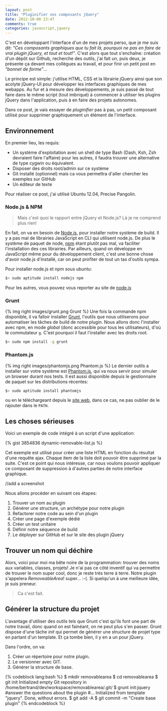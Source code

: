 ```yaml
---
layout: post
title: "Pluginifier vos composants jQuery"
date: 2012-10-08 13:47
comments: true
categories: javascript,jquery 
---
```


C'est en développant l'interface d'un de mes projets perso, que je me suis dit: _"Ces composants graphiques que tu fait là, pourquoi ne pas en faire de vrai plugin jQuery, et tout et tout!"_. C'est alors que tout s'enchaîne: création d'un dépôt sur Github, recherche des outils, j'ai fait un, puis deux, je présente ça devant mes collègues au travail, et pour finir un petit post en _&quot;bonnet de forme&quot;_...

Le principe est simple: j'utilise HTML, CSS et la librairie jQuery ainsi que son acolyte jQuery-UI pour développer les interfaces graphiques de mes webapps. Au fur et à mesure	 des développements, je suis passé de tout faire dans le même script (tout imbriqué) à commencer à utiliser les plugins jQuery dans l'application, puis à en faire des projets autonomes.

Dans ce post, je vais essayer de _pluginifier_ pas à pas, un petit composant utilisé pour supprimer graphiquement un élément de l'interface.

## Environnement

En premier lieu, les requis:

* Un système d'exploitation avec un shell de type Bash (Dash, Ksh, Zsh devraient faire l'affaire) pour les autres, il faudra trouver une alternative de type cygwin ou équivalent.
* Disposer des droits root/admin sur ce système
* Git installé (optionnel) mais ca vous permettra d'aller chercher les exemples sur GitHub
* Un éditeur de texte

Pour réaliser ce post, j'ai utilisé Ubuntu 12.04, Precise Pangolin.

### Node.js & NPM

>Mais c'est quoi le rapport entre jQuery et Node.js? Là je ne comprend plus rien!

En fait, on va en besoin de [Node.js](http://nodejs.org), pour installer notre système de build. Il y a pas mal de librairies JavaScript en CLI qui utilisent node.js. De plus le système de paquet de node, [npm](http://npmjs.org)  étant plutôt pas mal, va faciliter l'installation des ces librairies. Par ailleurs, quand on développe en JavaScript même pour du développement client, c'est une bonne chose d'avoir node.js d'installé, car on peut profiter de tout un tas d'outils sympa.

Pour installer node.js et npm sous ubuntu:

``` bash
$> sudo aptitude install nodejs npm
```

Pour les autres, vous pouvez vous reporter au site de [node.js](http://nodejs.org/download/)

### Grunt

{% img right images/grunt.png Grunt %}
Une fois la commande npm disponible, il va falloir installer [Grunt](http://gruntjs.com), l'outils que nous utiliserons pour automatiser les tâches de build de notre plugin. Nous allons donc l'installer avec npm, en mode _global_ (donc accessible pour tous les utilisateurs), d'où le commutateur <code class='inline'>g</code>. C'est pourquoi il faut l'installer avec les droits root.

``` bash
$> sudo npm install -g grunt
```

### Phantom.js

{% img right images/phantomjs.png Phantom.js %}
Le dernier outils a installer sur votre système est [Phantom.js](http://phantomjs.org), qui va nous servir pour simuler un browser durant nos tests. Il est aussi disponible depuis le gestionnaire de paquet sur les distributions récentes:

``` bash
$> sudo aptitude install phantomjs
```

ou en le téléchargeant depuis le [site web](http://phantomjs.org/download.html), dans ce cas, ne pas oublier de le rajouter dans le <code class='inline'>PATH</code>.

## Les choses sérieuses

Voici un exemple de code intégré à un script d'une application:

{% gist 3854836 dynamic-removable-list.js %}

Cet exemple est utilisé pour créer une liste HTML en fonction du résultat d'une requête ajax. Chaque item de la liste doit pouvoir être supprimé par la suite. C'est ce point qui nous intéresse, car nous voulons pouvoir appliquer ce composant de suppression à d'autres parties de notre interface graphique. 

//add a screenshot

Nous allons procéder en suivant ces étapes:

1. Trouver un nom au plugin
2. Générer une structure, un archétype pour notre plugin
3. Refactorer notre code au sein d'un plugin
4. Créer une page d'exemple dédié
5. Créer un test unitaire
6. Définir notre séquence de build
7. Le déployer sur GitHub et sur le site des plugin jQuery

## Trouver un nom qui déchire

Alors, voici pour moi ma bête noire de la programmation: trouver des noms aux variables, classes, projets! Je n'ai pas ce côté inventif qui va permettre de trouver le nom super cool, donc je reste très terre à terre. Notre plugin
s'appelera *RemoveableArea*! super... :-(. Si quelqu'un à une meilleure idée, je suis preneur.

> Ca c'est fait.

## Générer la structure du projet

L'avantage d'utiliser des outils tels que Grunt c'est qu'ils font une part de notre travail, donc quand on est fainéant, on ne peut plus s'en passer. 
Grunt dispose d'une tâche _init_ qui permet de générer une structure de projet type en partant d'un template. Et ça tombe bien, il y en a un pour jQuery.

Dans l'ordre, on va:
1. Créer un répertoire pour notre plugin.
2. Le versionner avec GIT.
3. Générer la structure de base.

{% codeblock lang:bash %}
$ mkdir removablearea
$ cd removablearea
$ git init
Initialized empty Git repository in /home/bertrand/dev/workspace/removablearea/.git/
$ grunt init:jquery
#answer the questions about the plugin
#...
Initialized from template "jquery".
Done, without errors.
$ git add -A
$ git commit -m "Create base plugin"
{% endcodeblock %}
